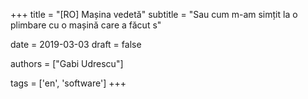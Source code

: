 +++
title = "[RO] Mașina vedetă"
subtitle = "Sau cum m-am simțit la o plimbare cu o mașină care a făcut s"

date = 2019-03-03
draft = false

authors = ["Gabi Udrescu"]

tags = ['en', 'software']
+++

<!--stackedit_data:
eyJoaXN0b3J5IjpbMjExNjM2MDQ3M119
-->